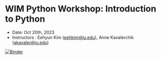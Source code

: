 # WIM Python Workshop: Introduction to Python

* Date: Oct 20th, 2023
* Instructors
: Eehyun Kim (eehkim@iu.edu), Anne Kavalerchik (akavaler@iu.edu)

[![Binder](https://mybinder.org/badge_logo.svg)](https://mybinder.org/v2/gh/anne-kav/wim-2023/HEAD)
